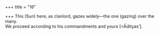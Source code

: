 +++
title = "16"

+++
This (Sun) here, as clanlord, gazes widely—the one (gazing) over  the many.  
We proceed according to his commandments and yours [=Ādityas’]. 